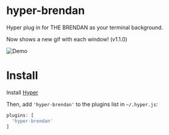 # hyper-brendan
Hyper plug in for THE BRENDAN as your terminal background.

Now shows a new gif with each window! (v1.1.0)

![Demo](https://media.giphy.com/media/l2JhKIyusyzlMyz5K/giphy.gif)

# Install
Install [Hyper](https://hyper.is)

Then, add `'hyper-brendan'` to the plugins list in `~/.hyper.js`:

```javascript
plugins: [
  'hyper-brendan'
]
````

